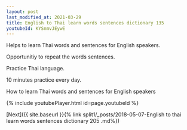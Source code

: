 ```yaml
---
layout: post
last_modified_at: 2021-03-29
title: English to Thai learn words sentences dictionary 135 
youtubeId: KYSnmvJEywE
---
```

 
 
Helps to learn Thai words and sentences for English speakers.

Opportunitiy to repeat the words sentences. 

Practice Thai language. 
 
10 minutes practice every day. 
 
How to learn Thai words and sentences for English speakers 
 
{% include youtubePlayer.html id=page.youtubeId %}
 
 
[Next]({{ site.baseurl }}{% link  split1/_posts/2018-05-07-English to thai learn words sentences dictionary 205 .md%})
 
